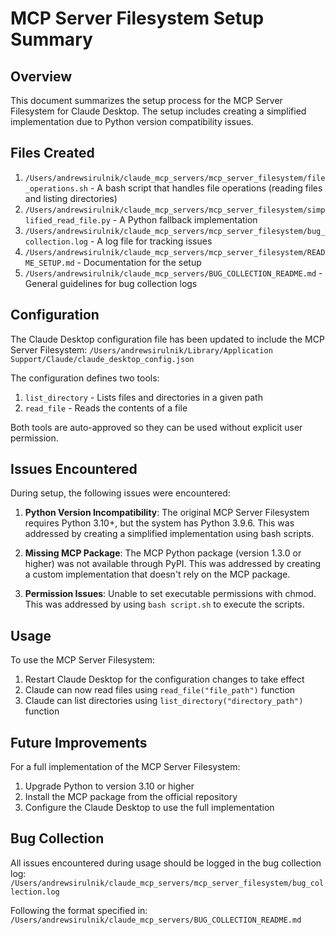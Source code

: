 # MCP Server Filesystem Setup Summary

## Overview

This document summarizes the setup process for the MCP Server Filesystem for Claude Desktop. The setup includes creating a simplified implementation due to Python version compatibility issues.

## Files Created

1. `/Users/andrewsirulnik/claude_mcp_servers/mcp_server_filesystem/file_operations.sh` - A bash script that handles file operations (reading files and listing directories)
2. `/Users/andrewsirulnik/claude_mcp_servers/mcp_server_filesystem/simplified_read_file.py` - A Python fallback implementation
3. `/Users/andrewsirulnik/claude_mcp_servers/mcp_server_filesystem/bug_collection.log` - A log file for tracking issues
4. `/Users/andrewsirulnik/claude_mcp_servers/mcp_server_filesystem/README_SETUP.md` - Documentation for the setup
5. `/Users/andrewsirulnik/claude_mcp_servers/BUG_COLLECTION_README.md` - General guidelines for bug collection logs

## Configuration

The Claude Desktop configuration file has been updated to include the MCP Server Filesystem:
`/Users/andrewsirulnik/Library/Application Support/Claude/claude_desktop_config.json`

The configuration defines two tools:
1. `list_directory` - Lists files and directories in a given path
2. `read_file` - Reads the contents of a file

Both tools are auto-approved so they can be used without explicit user permission.

## Issues Encountered

During setup, the following issues were encountered:

1. **Python Version Incompatibility**: The original MCP Server Filesystem requires Python 3.10+, but the system has Python 3.9.6. This was addressed by creating a simplified implementation using bash scripts.

2. **Missing MCP Package**: The MCP Python package (version 1.3.0 or higher) was not available through PyPI. This was addressed by creating a custom implementation that doesn't rely on the MCP package.

3. **Permission Issues**: Unable to set executable permissions with chmod. This was addressed by using `bash script.sh` to execute the scripts.

## Usage

To use the MCP Server Filesystem:

1. Restart Claude Desktop for the configuration changes to take effect
2. Claude can now read files using `read_file("file_path")` function
3. Claude can list directories using `list_directory("directory_path")` function

## Future Improvements

For a full implementation of the MCP Server Filesystem:

1. Upgrade Python to version 3.10 or higher
2. Install the MCP package from the official repository
3. Configure the Claude Desktop to use the full implementation

## Bug Collection

All issues encountered during usage should be logged in the bug collection log:
`/Users/andrewsirulnik/claude_mcp_servers/mcp_server_filesystem/bug_collection.log`

Following the format specified in:
`/Users/andrewsirulnik/claude_mcp_servers/BUG_COLLECTION_README.md`
